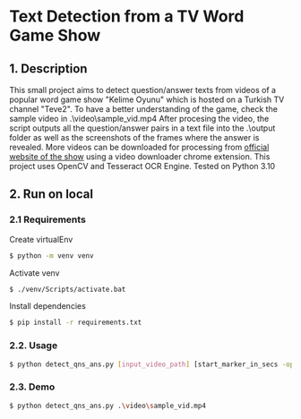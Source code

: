 # Text Detection from a TV Word Game Show

## 1. Description
This small project aims to detect question/answer texts from videos of a popular word game show "Kelime Oyunu" which is hosted on a Turkish TV channel "Teve2". To have a better understanding of the game, check the sample video in .\video\sample_vid.mp4
After procesing the video, the script outputs all the question/answer pairs in a text file into the .\output folder as well as the screenshots of the frames where the answer is revealed.
More videos can be downloaded for processing from [official website of the show](https://www.teve2.com.tr/programlar/guncel/kelime-oyunu/bolumler) using a video downloader chrome extension.
This project uses OpenCV and Tesseract OCR Engine. Tested on Python 3.10

## 2. Run on local

### 2.1 Requirements
Create virtualEnv
```bash
$ python -m venv venv
```
Activate venv
```bash
$ ./venv/Scripts/activate.bat
```
Install dependencies
```bash
$ pip install -r requirements.txt
```

### 2.2. Usage
```bash
$ python detect_qns_ans.py [input_video_path] [start_marker_in_secs -optional] [end_marker_in_secs -optional]
```

### 2.3. Demo
```bash
$ python detect_qns_ans.py .\video\sample_vid.mp4 
```


